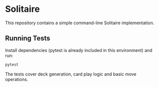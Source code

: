 # Solitaire

This repository contains a simple command-line Solitaire implementation.

## Running Tests

Install dependencies (pytest is already included in this environment) and run:

```bash
pytest
```

The tests cover deck generation, card play logic and basic move operations.
